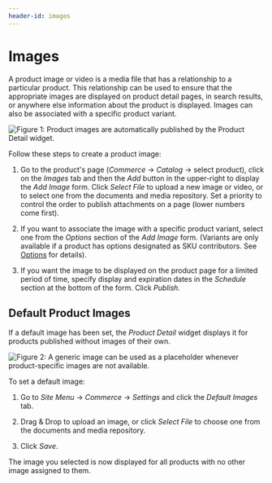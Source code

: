 ```yaml
---
header-id: images
---
```


# Images

A product image or video is a media file that has a relationship to a particular
product. This relationship can be used to ensure that the appropriate images are
displayed on product detail pages, in search results, or anywhere else
information about the product is displayed. Images can also be associated with
a specific product variant.

![Figure 1: Product images are automatically published by the *Product Detail* widget.](../../../images/product-image.png)

Follow these steps to create a product image:

1.  Go to the product's page (*Commerce* &rarr; *Catalog* &rarr; select
    product), click on the *Images* tab and then the *Add* button in the
    upper-right to display the *Add Image* form. Click *Select File* to upload
    a new image or video, or to select one from the documents and media
    repository. Set a priority to control the order to publish attachments on
    a page (lower numbers come first).

2.  If you want to associate the image with a specific product variant, select
    one from the *Options* section of the *Add Image* form. (Variants are only
    available if a product has options designated as SKU contributors. See
    [Options](/web/commerce/documentation/-/knowledge_base/1-0/options) for
    details).

3.  If you want the image to be displayed on the product page for a limited
    period of time, specify display and expiration dates in the *Schedule*
    section at the bottom of the form. Click *Publish.*

## Default Product Images

If a default image has been set, the *Product Detail* widget displays it for
products published without images of their own.

![Figure 2: A generic image can be used as a placeholder whenever product-specific images are not available.](../../../images/default-image.png)

To set a default image:

1.  Go to *Site Menu* &rarr; *Commerce* &rarr; *Settings* and click the
    *Default Images* tab.

2.  Drag & Drop to upload an image, or click *Select File* to choose one from
    the documents and media repository.

3.  Click *Save*.

The image you selected is now displayed for all products with no other image
assigned to them.
